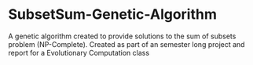 # SubsetSum-Genetic-Algorithm
A genetic algorithm created to provide solutions to the sum of subsets problem (NP-Complete). 
Created as part of an semester long project and report for a Evolutionary Computation class
